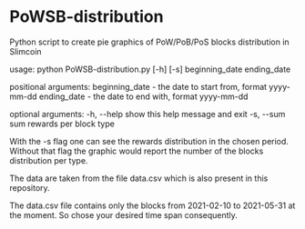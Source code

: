 # PoWSB-distribution
Python script to create pie graphics of PoW/PoB/PoS blocks distribution in Slimcoin

usage: python PoWSB-distribution.py [-h] [-s] beginning_date ending_date

positional arguments:
beginning_date  - the date to start from, format yyyy-mm-dd
ending_date     - the date to end with, format yyyy-mm-dd

optional arguments:
-h, --help      show this help message and exit
-s, --sum       sum rewards per block type

With the -s flag one can see the rewards distribution in the chosen period. Without that flag the graphic would report the number of the blocks distribution per type.

The data are taken from the file data.csv which is also present in this repository.

The data.csv file contains only the blocks from 2021-02-10 to 2021-05-31 at the moment. So chose your desired time span consequently. 
